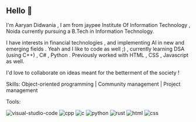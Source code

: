 ## Hello 👋
I'm Aaryan Didwania , I am from jaypee Institute Of Information Technology , Noida currently pursuing a B.Tech in Information Technology. 

I have interests in financial technologies , and implementing AI in new and emerging fields . Yeah and I like to code as well ;) , currently learning DSA (using C++) , C# , Python . Previously worked with HTML , CSS , Javascript as well.  

I'd love to collaborate on ideas meant for the betterment of the society ! 

Skills:
Object-oriented programming | Community management | Project management 

Tools:


![visual-studio-code](https://github.com/user-attachments/assets/07704689-8a61-4e10-8ac0-54ad1e06ae58)  ![cpp](https://github.com/user-attachments/assets/d2a87462-fd3a-4d12-bc2d-75f8bfb25d1d)  ![c](https://github.com/user-attachments/assets/53596e3e-e3b2-4c60-9764-cdb615fc28e2)  ![python](https://github.com/user-attachments/assets/bc1c51df-1617-4b10-8202-d59a5b94c95e)  ![rust](https://github.com/user-attachments/assets/4c1c67be-bcfd-4296-9b2b-f215af9e86a0)  ![html](https://github.com/user-attachments/assets/bddf42d4-b87d-46e0-bec2-24acd9e1ec35)  ![css](https://github.com/user-attachments/assets/7c438288-38f5-4f9e-88fa-eacb150a3ffb)



<!--
**ArYn27/ArYn27** is a ✨ _special_ ✨ repository because its `README.md` (this file) appears on your GitHub profile.

Here are some ideas to get you started:

- 🔭 I’m currently working on ...
- 🌱 I’m currently learning ...
- 👯 I’m looking to collaborate on ...
- 🤔 I’m looking for help with ...
- 💬 Ask me about ...
- 📫 How to reach me: ...
- 😄 Pronouns: ...
- ⚡ Fun fact: ...
-->
